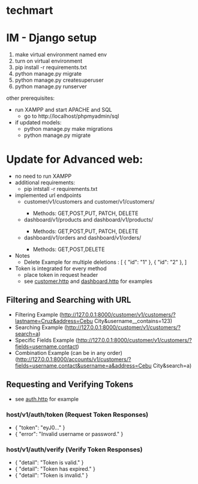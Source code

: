 # techmart 

# IM - Django setup

1. make virtual environment named env
2. turn on virtual environment
3. pip install -r requirements.txt
4. python manage.py migrate
5. python manage.py createsuperuser
6. python manage.py runserver

other prerequisites:
- run XAMPP and start APACHE and SQL
   - go to http://localhost/phpmyadmin/sql
- if updated models: 
    - python manage.py make migrations
    - python manage.py migrate

# Update for Advanced web:
- no need to run XAMPP
- additional requirements:
    - pip intstall -r requirements.txt
- implemented url endpoints
    - customer/v1/customers and customer/v1/customers/<id>
        - Methods: GET,POST,PUT, PATCH, DELETE
    - dashboard/v1/products and dashboard/v1/products/<id>
        - Methods: GET,POST,PUT, PATCH, DELETE
    - dashboard/v1/orders and dashboard/v1/orders/<id>
        - Methods: GET,POST,DELETE
- Notes
    - Delete Example for multiple deletions :
    [
        {
            "id": "1"
        },
        {
            "id": "2"
        },
    ]
- Token is integrated for every method
    - place token in request header
    - see [customer.http](MySample/MySample/customer/customer.http) and [dashboard.http](MySample/MySample/dashboard/dashboard.http) for examples

## Filtering and Searching with URL
- Filtering Example (http://127.0.0.1:8000/customer/v1/customers/?lastname=Cruz&address=Cebu City&username__contains=123)
- Searching Example (http://127.0.0.1:8000/customer/v1/customers/?search=a)
- Specific Fields Example (http://127.0.0.1:8000/customer/v1/customers/?fields=username,contact)
- Combination Example (can be in any order) (http://127.0.0.1:8000/accounts/v1/customers/?fields=username,contact&username=a&address=Cebu City&search=a)

## Requesting and Verifying Tokens
   - see [auth.http](MySample/MySample/jwt_auth/auth.http) for example
   ### host/v1/auth/token (Request Token Responses)
   - { "token": "eyJ0..." }
   - { "error": "Invalid username or password." }
   ### host/v1/auth/verify (Verify Token Responses)
   - { "detail": "Token is valid." }
   - { "detail": "Token has expired." }
   - { "detail": "Token is invalid." }
